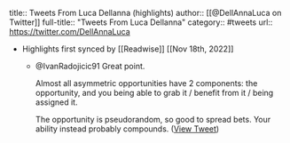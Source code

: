 title:: Tweets From Luca Dellanna (highlights)
author:: [[@DellAnnaLuca on Twitter]]
full-title:: "Tweets From Luca Dellanna"
category:: #tweets
url:: https://twitter.com/DellAnnaLuca

- Highlights first synced by [[Readwise]] [[Nov 18th, 2022]]
	- @IvanRadojicic91 Great point.
	  
	  Almost all asymmetric opportunities have 2 components: the opportunity, and you being able to grab it / benefit from it / being assigned it.
	  
	  The opportunity is pseudorandom, so good to spread bets.
	  Your ability instead probably compounds. ([View Tweet](https://twitter.com/DellAnnaLuca/status/1083822493973049344))
